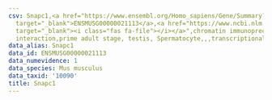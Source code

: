 ```yaml
---
csv: Snapc1,<a href="https://www.ensembl.org/Homo_sapiens/Gene/Summary?db=core;g=ENSMUSG00000021113"
  target="_blank">ENSMUSG00000021113</a>,<a href="https://www.ncbi.nlm.nih.gov/pubmed/25450459"
  target="_blank"><i class="fas fa-file"></i></a>",chromatin immunoprecipitation assay,direct
  interaction,prime adult stage, testis, Spermatocyte,,,transcriptional regulation,
data_alias: Snapc1
data_id: ENSMUSG00000021113
data_numevidence: 1
data_species: Mus musculus
data_taxid: '10090'
title: Snapc1
---
```

